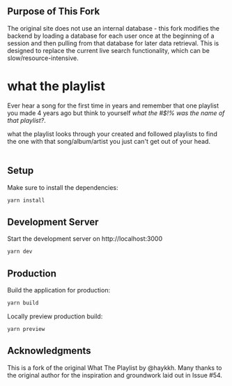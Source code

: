 ## Purpose of This Fork
The original site does not use an internal database - this fork modifies the backend by loading a database for each user once at the beginning of a session and then pulling from that database for later data retrieval. This is designed to replace the current live search functionality, which can be slow/resource-intensive.
# what the playlist

Ever hear a song for the first time in years and remember that one playlist you made 4 years ago but think to yourself _what the #$!% was the name of that playlist?_.

what the playlist looks through your created and followed playlists to find the one with that song/album/artist you just can't get out of your head.<br><br>

## Setup

Make sure to install the dependencies:

```bash
yarn install
```

## Development Server

Start the development server on http://localhost:3000

```bash
yarn dev
```

## Production

Build the application for production:

```bash
yarn build
```

Locally preview production build:

```bash
yarn preview
```
## Acknowledgments
This is a fork of the original What The Playlist by @haykkh. Many thanks to the original author for the inspiration and groundwork laid out in Issue #54.
